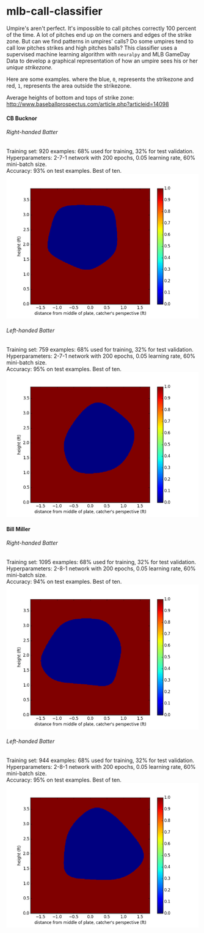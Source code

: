 # mlb-call-classifier
Umpire's aren't perfect. It's impossible to call pitches correctly
100 percent of the time. A lot of pitches end up on the corners and edges
of the strike zone. But can we find patterns in umpires' calls?
Do some umpires tend to call low pitches strikes and high pitches balls?
This classifier uses a supervised machine learning algorithm with `neuralpy` and MLB GameDay Data to develop a graphical representation of how an umpire sees his or her *unique strikezone.*

Here are some examples. where the blue, `0`, represents the strikezone and red, `1`, represents the area
outside the strikezone.

Average heights of bottom and tops of strike zone: http://www.baseballprospectus.com/article.php?articleid=14098

#### CB Bucknor
###### Right-handed Batter
Training set: 920 examples: 68% used for training, 32% for test validation.  
Hyperparameters: 2-7-1 network with 200 epochs, 0.05 learning rate, 60% mini-batch size.  
Accuracy: 93% on test examples. Best of ten.
![](bucknor/bucknor-93-R.png)

###### Left-handed Batter
Training set: 759 examples: 68% used for training, 32% for test validation.  
Hyperparameters: 2-7-1 network with 200 epochs, 0.05 learning rate, 60% mini-batch size.  
Accuracy: 95% on test examples. Best of ten.
![](bucknor/bucknor-95-L.png)


#### Bill Miller
###### Right-handed Batter
Training set: 1095 examples: 68% used for training, 32% for test validation.  
Hyperparameters: 2-8-1 network with 200 epochs, 0.05 learning rate, 60% mini-batch size.  
Accuracy: 94% on test examples. Best of ten.
![](miller/miller-94-R.png)

###### Left-handed Batter
Training set: 944 examples: 68% used for training, 32% for test validation.  
Hyperparameters: 2-8-1 network with 200 epochs, 0.05 learning rate, 60% mini-batch size.  
Accuracy: 95% on test examples. Best of ten.
![](miller/miller-95-L.png)
